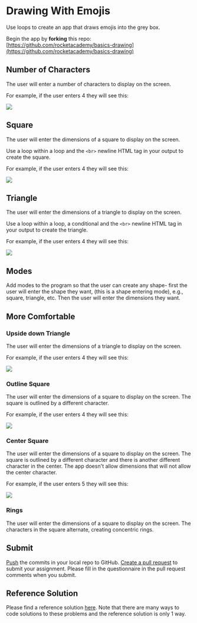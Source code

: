 # Drawing With Emojis

Use loops to create an app that draws emojis into the grey box.

Begin the app by **forking** this repo: [https://github.com/rocketacademy/basics-drawing](https://github.com/rocketacademy/basics-drawing)

## Number of Characters

The user will enter a number of characters to display on the screen.

For example, if the user enters 4 they will see this:

![](<../.gitbook/assets/Screen Shot 2020-08-26 at 12.35.32 AM.png>)

## Square

The user will enter the dimensions of a square to display on the screen.

Use a loop within a loop and the `<br>` newline HTML tag in your output to create the square.

For example, if the user enters 4 they will see this:

![](<../.gitbook/assets/Screen Shot 2020-08-26 at 12.35.12 AM.png>)

## Triangle

The user will enter the dimensions of a triangle to display on the screen.‌

Use a loop within a loop, a conditional and the `<br>` newline HTML tag in your output to create the triangle.

For example, if the user enters 4 they will see this:

![](<../.gitbook/assets/Screen Shot 2020-08-26 at 12.37.35 AM.png>)

## Modes

Add modes to the program so that the user can create any shape- first the user will enter the shape they want, (this is a shape entering mode), e.g., square, triangle, etc. Then the user will enter the dimensions they want.

## More Comfortable

### Upside down Triangle

The user will enter the dimensions of a triangle to display on the screen.

For example, if the user enters 4 they will see this:

![](<../.gitbook/assets/Screen Shot 2020-08-26 at 12.36.09 AM.png>)

### Outline Square

The user will enter the dimensions of a square to display on the screen. The square is outlined by a different character.

For example, if the user enters 4 they will see this:

![](<../.gitbook/assets/Screen Shot 2020-08-26 at 12.54.56 AM.png>)

### Center Square

The user will enter the dimensions of a square to display on the screen. The square is outlined by a different character and there is another different character in the center. The app doesn't allow dimensions that will not allow the center character.

For example, if the user enters 5 they will see this:

![](<../.gitbook/assets/Screen Shot 2020-08-26 at 12.58.34 AM.png>)

### Rings

The user will enter the dimensions of a square to display on the screen. The characters in the square alternate, creating concentric rings.

## Submit

[Push](../8-github/7.1-github-fork-and-pull-request.md#git-push) the commits in your local repo to GitHub. [Create a pull request](../8-github/7.1-github-fork-and-pull-request.md#github-pull-request) to submit your assignment. Please fill in the questionnaire in the pull request comments when you submit.

## Reference Solution

Please find a reference solution [here](https://github.com/rocketacademy/basics-drawing/pull/9/files). Note that there are many ways to code solutions to these problems and the reference solution is only 1 way.
